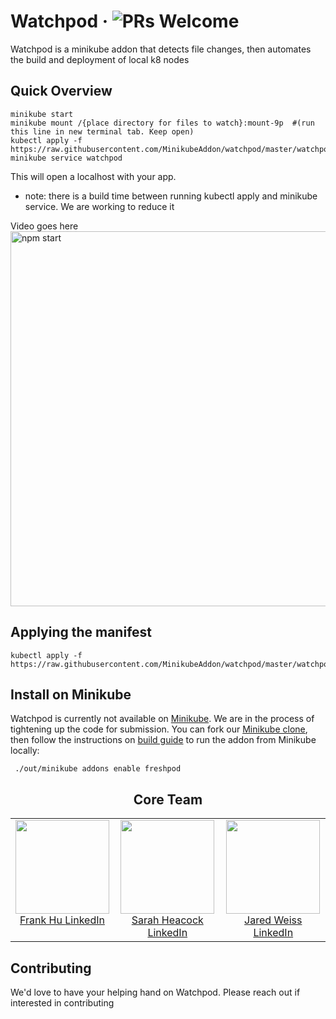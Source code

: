 # Watchpod &middot; ![PRs Welcome](https://img.shields.io/badge/PRs-welcome-brightgreen.svg)

Watchpod is a minikube addon that detects file changes, then automates the build and deployment of local k8 nodes

[Minikube]: https://github.com/kubernetes/minikube
[Minikube clone]: https://github.com/MinikubeAddon/minikube
[build guide]: https://github.com/kubernetes/minikube/blob/master/docs/contributors/build_guide.md

## Quick Overview

```
minikube start
minikube mount /{place directory for files to watch}:mount-9p  #(run this line in new terminal tab. Keep open)
kubectl apply -f https://raw.githubusercontent.com/MinikubeAddon/watchpod/master/watchpod.yaml
minikube service watchpod
```

This will open a localhost with your app. 
- note: there is a build time between running kubectl apply and minikube service. We are working to reduce it

Video goes here
<img src='https://cdn.rawgit.com/MinikubeAddon/watchpod/ce9b5363/Watchpod-first-vid.mp4' width='600' alt='npm start'>

## Applying the manifest 

```
kubectl apply -f https://raw.githubusercontent.com/MinikubeAddon/watchpod/master/watchpod.yaml
```

## Install on Minikube

Watchpod is currently not available on [Minikube]. We are in the process of tightening up the code for submission.
You can fork our [Minikube clone], then follow the instructions on [build guide] to run the addon from Minikube locally:

```
 ./out/minikube addons enable freshpod
```


<h2 align="center">Core Team</h2> 

<table> 
 <tbody> 
  <tr> 
   <td align="center" valign="top"> 
    <img width="150" height="150" src="https:github.com/ASimpleHuman.png?s=150"> 
    <br>
    <a href="https://github.com/ASimpleHuman"> Frank Hu </a>  
    <a href="https://www.linkedin.com/in/frankjunhu/"> LinkedIn </a>  
   </td>
   <td align="center" valign="top"> 
    <img width="150" height="150" src="https://github.com/sarahheacock.png?s=150"> 
    <br>
    <a href="https://github.com/sarahheacock"> Sarah Heacock </a>
    <a href="https://www.linkedin.com/in/sarah-heacock-ab8677126"/> LinkedIn </a>  
   </td>
   <td align="center" valign="top"> 
    <img width="150" height="150" src="https://github.com/jmw1493.png?s=150"> 
    <br>
    <a href="https://github.com/jmw1493"> Jared Weiss </a> 
    <a href="https://www.linkedin.com/in/jaredmweiss/"> LinkedIn </a>  
   </td>
  </tr> 
 </tbody> 
</table> 


## Contributing

We'd love to have your helping hand on Watchpod. Please reach out if interested in contributing

